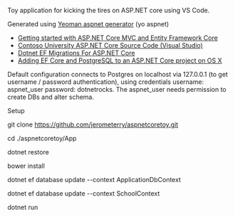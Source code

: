 Toy application for kicking the tires on ASP.NET core using VS Code.

Generated using [Yeoman aspnet generator](https://docs.microsoft.com/en-us/aspnet/core/client-side/yeoman) (yo aspnet)

* [Getting started with ASP.NET Core MVC and Entity Framework Core](https://docs.microsoft.com/en-us/aspnet/core/data/ef-mvc/intro)
* [Contoso University ASP.NET Core Source Code (Visual Studio)](https://github.com/aspnet/Docs/tree/master/aspnetcore/data/ef-mvc/intro/samples/cu-final)
* [Dotnet EF Migrations For ASP.NET Core](http://benjii.me/2016/05/dotnet-ef-migrations-for-asp-net-core/)
* [Adding EF Core and PostgreSQL to an ASP.NET Core project on OS X](http://andrewlock.net/adding-ef-core-to-a-project-on-os-x/)

Default configuration connects to Postgres on localhost via 127.0.0.1 (to get username / password authentication), using credentials username: aspnet_user password: dotnetrocks. The aspnet_user needs permission to create DBs and alter schema. 

Setup

git clone https://github.com/jerometerry/aspnetcoretoy.git

cd ./aspnetcoretoy/App

dotnet restore

bower install

dotnet ef database update --context ApplicationDbContext

dotnet ef database update --context SchoolContext 

dotnet run
